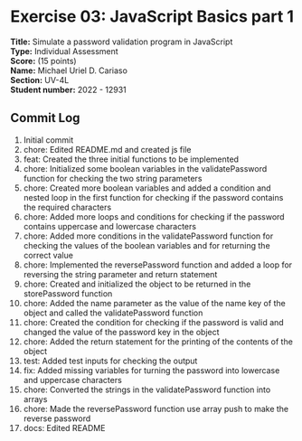 # Exercise 03: JavaScript Basics part 1

**Title:** Simulate a password validation program in JavaScript <br/>
**Type:** Individual Assessment <br/>
**Score:** (15 points) <br/>
**Name:** Michael Uriel D. Cariaso <br/>
**Section:** UV-4L <br/>
**Student number:** 2022 - 12931 <br/>


## Commit Log
1. Initial commit
2. chore: Edited README.md and created js file
3. feat: Created the three initial functions to be implemented
4. chore: Initialized some boolean variables in the validatePassword function for checking the two string parameters
5. chore: Created more boolean variables and added a condition and nested loop in the first function for checking if the password contains the required characters 
6. chore: Added more loops and conditions for checking if the password contains uppercase and lowercase characters
7. chore: Added more conditions in the validatePassword function for checking the values of the boolean variables and for returning the correct value
8. chore: Implemented the reversePassword function and added a loop for reversing the string parameter and return statement
9. chore: Created and initialized the object to be returned in the storePassword function
10. chore: Added the name parameter as the value of the name key of the object and called the validatePassword function 
11. chore: Created the condition for checking if the password is valid and changed the value of the password key in the object
12. chore: Added the return statement for the printing of the contents of the object
13. test: Added test inputs for checking the output
14. fix: Added missing variables for turning the password into lowercase and uppercase characters
15. chore: Converted the strings in the validatePassword function into arrays
16. chore: Made the reversePassword function use array push to make the reverse password
17. docs: Edited README